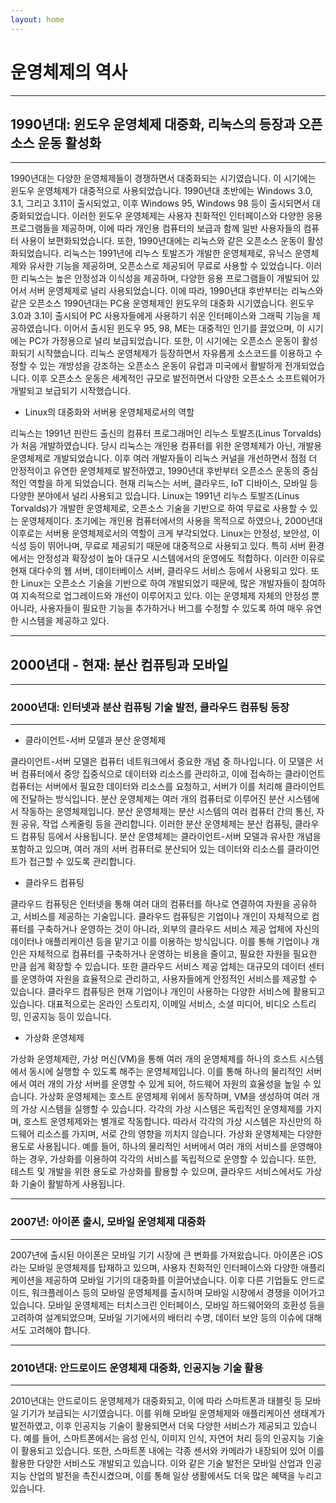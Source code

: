 ```yaml
---
layout: home
---
```


# 운영체제의 역사

---
## 1990년대: 윈도우 운영체제 대중화, 리눅스의 등장과 오픈소스 운동 활성화
---

1990년대는 다양한 운영체제들이 경쟁하면서 대중화되는 시기였습니다. 이 시기에는 윈도우 운영체제가 대중적으로 사용되었습니다. 1990년대 초반에는 Windows 3.0, 3.1, 그리고 3.11이 출시되었고, 이후 Windows 95, Windows 98 등이 출시되면서 대중화되었습니다. 이러한 윈도우 운영체제는 사용자 친화적인 인터페이스와 다양한 응용 프로그램들을 제공하며, 이에 따라 개인용 컴퓨터의 보급과 함께 일반 사용자들의 컴퓨터 사용이 보편화되었습니다.
또한, 1990년대에는 리눅스와 같은 오픈소스 운동이 활성화되었습니다. 리눅스는 1991년에 리누스 토발즈가 개발한 운영체제로, 유닉스 운영체제와 유사한 기능을 제공하며, 오픈소스로 제공되어 무료로 사용할 수 있었습니다. 이러한 리눅스는 높은 안정성과 이식성을 제공하며, 다양한 응용 프로그램들이 개발되어 있어서 서버 운영체제로 널리 사용되었습니다. 이에 따라, 1990년대 후반부터는 리눅스와 같은 오픈소스
1990년대는 PC용 운영체제인 윈도우의 대중화 시기였습니다. 윈도우 3.0과 3.1이 출시되어 PC 사용자들에게 사용하기 쉬운 인터페이스와 그래픽 기능을 제공하였습니다. 이어서 출시된 윈도우 95, 98, ME는 대중적인 인기를 끌었으며, 이 시기에는 PC가 가정용으로 널리 보급되었습니다.
또한, 이 시기에는 오픈소스 운동이 활성화되기 시작했습니다. 리눅스 운영체제가 등장하면서 자유롭게 소스코드를 이용하고 수정할 수 있는 개방성을 강조하는 오픈소스 운동이 유럽과 미국에서 활발하게 전개되었습니다. 이후 오픈소스 운동은 세계적인 규모로 발전하면서 다양한 오픈소스 소프트웨어가 개발되고 보급되기 시작했습니다.

- Linux의 대중화와 서버용 운영체제로서의 역할

리눅스는 1991년 핀란드 출신의 컴퓨터 프로그래머인 리누스 토발즈(Linus Torvalds)가 처음 개발하였습니다. 당시 리눅스는 개인용 컴퓨터를 위한 운영체제가 아닌, 개발용 운영체제로 개발되었습니다. 이후 여러 개발자들이 리눅스 커널을 개선하면서 점점 더 안정적이고 유연한 운영체제로 발전하였고, 1990년대 후반부터 오픈소스 운동의 중심적인 역할을 하게 되었습니다. 현재 리눅스는 서버, 클라우드, IoT 디바이스, 모바일 등 다양한 분야에서 널리 사용되고 있습니다.
Linux는 1991년 리누스 토발즈(Linus Torvalds)가 개발한 운영체제로, 오픈소스 기술을 기반으로 하여 무료로 사용할 수 있는 운영체제이다. 초기에는 개인용 컴퓨터에서의 사용을 목적으로 하였으나, 2000년대 이후로는 서버용 운영체제로서의 역할이 크게 부각되었다.
Linux는 안정성, 보안성, 이식성 등이 뛰어나며, 무료로 제공되기 때문에 대중적으로 사용되고 있다. 특히 서버 환경에서는 안정성과 확장성이 높아 대규모 시스템에서의 운영에도 적합하다. 이러한 이유로 현재 대다수의 웹 서버, 데이터베이스 서버, 클라우드 서비스 등에서 사용되고 있다.
또한 Linux는 오픈소스 기술을 기반으로 하여 개발되었기 때문에, 많은 개발자들이 참여하여 지속적으로 업그레이드와 개선이 이루어지고 있다. 이는 운영체제 자체의 안정성 뿐 아니라, 사용자들이 필요한 기능을 추가하거나 버그를 수정할 수 있도록 하여 매우 유연한 시스템을 제공하고 있다.

---
## 2000년대 - 현재: 분산 컴퓨팅과 모바일
---
### 2000년대: 인터넷과 분산 컴퓨팅 기술 발전, 클라우드 컴퓨팅 등장
---

- 클라이언트-서버 모델과 분산 운영체제

클라이언트-서버 모델은 컴퓨터 네트워크에서 중요한 개념 중 하나입니다. 이 모델은 서버 컴퓨터에서 중앙 집중식으로 데이터와 리소스를 관리하고, 이에 접속하는 클라이언트 컴퓨터는 서버에서 필요한 데이터와 리소스를 요청하고, 서버가 이를 처리해 클라이언트에 전달하는 방식입니다.
분산 운영체제는 여러 개의 컴퓨터로 이루어진 분산 시스템에서 작동하는 운영체제입니다. 분산 운영체제는 분산 시스템의 여러 컴퓨터 간의 통신, 자원 공유, 작업 스케줄링 등을 관리합니다. 이러한 분산 운영체제는 분산 컴퓨팅, 클라우드 컴퓨팅 등에서 사용됩니다. 분산 운영체제는 클라이언트-서버 모델과 유사한 개념을 포함하고 있으며, 여러 개의 서버 컴퓨터로 분산되어 있는 데이터와 리소스를 클라이언트가 접근할 수 있도록 관리합니다.

- 클라우드 컴퓨팅

클라우드 컴퓨팅은 인터넷을 통해 여러 대의 컴퓨터를 하나로 연결하여 자원을 공유하고, 서비스를 제공하는 기술입니다. 클라우드 컴퓨팅은 기업이나 개인이 자체적으로 컴퓨터를 구축하거나 운영하는 것이 아니라, 외부의 클라우드 서비스 제공 업체에 자신의 데이터나 애플리케이션 등을 맡기고 이를 이용하는 방식입니다. 이를 통해 기업이나 개인은 자체적으로 컴퓨터를 구축하거나 운영하는 비용을 줄이고, 필요한 자원을 필요한 만큼 쉽게 확장할 수 있습니다. 또한 클라우드 서비스 제공 업체는 대규모의 데이터 센터를 운영하여 자원을 효율적으로 관리하고, 사용자들에게 안정적인 서비스를 제공할 수 있습니다. 클라우드 컴퓨팅은 현재 기업이나 개인이 사용하는 다양한 서비스에 활용되고 있습니다. 대표적으로는 온라인 스토리지, 이메일 서비스, 소셜 미디어, 비디오 스트리밍, 인공지능 등이 있습니다.

- 가상화 운영체제

가상화 운영체제란, 가상 머신(VM)을 통해 여러 개의 운영체제를 하나의 호스트 시스템에서 동시에 실행할 수 있도록 해주는 운영체제입니다. 이를 통해 하나의 물리적인 서버에서 여러 개의 가상 서버를 운영할 수 있게 되어, 하드웨어 자원의 효율성을 높일 수 있습니다.
가상화 운영체제는 호스트 운영체제 위에서 동작하며, VM을 생성하여 여러 개의 가상 시스템을 실행할 수 있습니다. 각각의 가상 시스템은 독립적인 운영체제를 가지며, 호스트 운영체제와는 별개로 작동합니다. 따라서 각각의 가상 시스템은 자신만의 하드웨어 리소스를 가지며, 서로 간의 영향을 끼치지 않습니다. 
가상화 운영체제는 다양한 용도로 사용됩니다. 예를 들어, 하나의 물리적인 서버에서 여러 개의 서비스를 운영해야 하는 경우, 가상화를 이용하여 각각의 서비스를 독립적으로 운영할 수 있습니다. 또한, 테스트 및 개발을 위한 용도로 가상화를 활용할 수 있으며, 클라우드 서비스에서도 가상화 기술이 활발하게 사용됩니다.

---
### 2007년: 아이폰 출시, 모바일 운영체제 대중화
---

2007년에 출시된 아이폰은 모바일 기기 시장에 큰 변화를 가져왔습니다. 아이폰은 iOS라는 모바일 운영체제를 탑재하고 있으며, 사용자 친화적인 인터페이스와 다양한 애플리케이션을 제공하여 모바일 기기의 대중화를 이끌어냈습니다. 이후 다른 기업들도 안드로이드, 워크플레이스 등의 모바일 운영체제를 출시하며 모바일 시장에서 경쟁을 이어가고 있습니다. 모바일 운영체제는 터치스크린 인터페이스, 모바일 하드웨어와의 호환성 등을 고려하여 설계되었으며, 모바일 기기에서의 배터리 수명, 데이터 보안 등의 이슈에 대해서도 고려해야 합니다.

---
### 2010년대: 안드로이드 운영체제 대중화, 인공지능 기술 활용
---

2010년대는 안드로이드 운영체제가 대중화되고, 이에 따라 스마트폰과 태블릿 등 모바일 기기가 보급되는 시기였습니다. 이를 위해 모바일 운영체제와 애플리케이션 생태계가 발전하였고, 이후 인공지능 기술이 활용되면서 더욱 다양한 서비스가 제공되고 있습니다. 예를 들어, 스마트폰에서는 음성 인식, 이미지 인식, 자연어 처리 등의 인공지능 기술이 활용되고 있습니다. 또한, 스마트폰 내에는 각종 센서와 카메라가 내장되어 있어 이를 활용한 다양한 서비스도 개발되고 있습니다. 이와 같은 기술 발전은 모바일 산업과 인공지능 산업의 발전을 촉진시켰으며, 이를 통해 일상 생활에서도 더욱 많은 혜택을 누리고 있습니다.